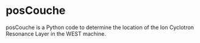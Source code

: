 # posCouche
posCouche is a Python code to determine the location of the Ion Cyclotron Resonance Layer in the WEST machine.
